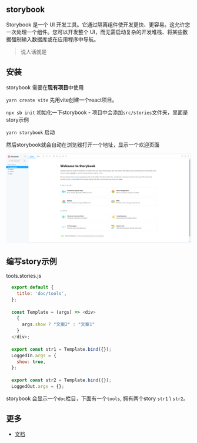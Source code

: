 ## storybook

Storybook 是一个 UI 开发工具。它通过隔离组件使开发更快、更容易。这允许您一次处理一个组件。您可以开发整个 UI，而无需启动复杂的开发堆栈、将某些数据强制输入数据库或在应用程序中导航。

> 说人话就是

## 安装

  storybook 需要在**现有项目**中使用

  `yarn create vite` 先用vite创建一个react项目。

  `npx sb init` 初始化一下storybook - 项目中会添加`src/stories`文件夹，里面是story示例

  `yarn storybook` 启动

  然后storybook就会自动在浏览器打开一个地址，显示一个欢迎页面

  ![欢迎页](./huanying.jpg)
 
## 编写story示例

tools.stories.js 
```js
  export default {
    title: 'doc/tools',
  };

  const Template = (args) => <div>
    {
      args.show ? "文案2" : "文案1"
    }
  </div>;

  export const str1 = Template.bind({});
  LoggedIn.args = {
    show: true,
  };

  export const str2 = Template.bind({});
  LoggedOut.args = {};
```



storybook 会显示一个`doc`栏目，下面有一个`tools`, 拥有两个story `str1` \ `str2`。



## 更多

* [文档](https://storybook.js.org/)

